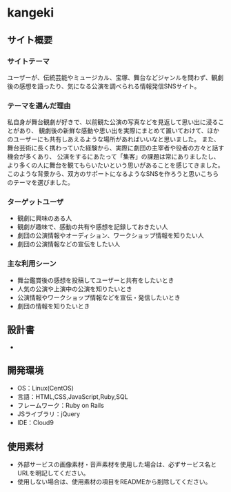 # kangeki

## サイト概要
### サイトテーマ
ユーザーが、伝統芸能やミュージカル、宝塚、舞台などジャンルを問わず、観劇後の感想を語ったり、気になる公演を調べられる情報発信SNSサイト。

### テーマを選んだ理由
 私自身が舞台観劇が好きで、以前観た公演の写真などを見返して思い出に浸ることがあり、
観劇後の新鮮な感動や思い出を実際にまとめて置いておけて、ほかのユーザーにも共有しあえるような場所があればいいなと思いました。
 また、舞台芸術に長く携わっていた経験から、実際に劇団の主宰者や役者の方々と話す機会が多くあり、
公演をするにあたって「集客」の課題は常にありましたし、より多くの人に舞台を観てもらいたいという思いがあることを感じてきました。
 このような背景から、双方のサポートになるようなSNSを作ろうと思いこちらのテーマを選びました。

### ターゲットユーザ
- 観劇に興味のある人
- 観劇が趣味で、感動の共有や感想を記録しておきたい人
- 劇団の公演情報やオーディション、ワークショップ情報を知りたい人
- 劇団の公演情報などの宣伝をしたい人

### 主な利用シーン
- 舞台鑑賞後の感想を投稿してユーザーと共有をしたいとき
- 人気の公演や上演中の公演を知りたいとき
- 公演情報やワークショップ情報などを宣伝・発信したいとき
- 劇団の情報を知りたいとき

## 設計書
-

## 開発環境
- OS：Linux(CentOS)
- 言語：HTML,CSS,JavaScript,Ruby,SQL
- フレームワーク：Ruby on Rails
- JSライブラリ：jQuery
- IDE：Cloud9

## 使用素材
- 外部サービスの画像素材・音声素材を使用した場合は、必ずサービス名とURLを明記してください。
- 使用しない場合は、使用素材の項目をREADMEから削除してください。